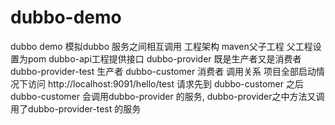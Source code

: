 # dubbo-demo
dubbo demo 模拟dubbo 服务之间相互调用
工程架构
maven父子工程 
  父工程设置为pom
  dubbo-api工程提供接口
  dubbo-provider 既是生产者又是消费者
  dubbo-provider-test 生产者
  dubbo-customer 消费者
调用关系
 项目全部启动情况下访问 http://localhost:9091/hello/test
 请求先到 dubbo-customer 之后dubbo-customer 会调用dubbo-provider 的服务,
 dubbo-provider之中方法又调用了dubbo-provider-test 的服务
 
